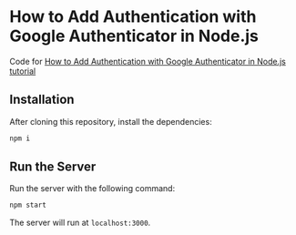 # How to Add Authentication with Google Authenticator in Node.js

Code for [How to Add Authentication with Google Authenticator in Node.js tutorial](https://blog.shahednasser.com/how-to-add-authentication-with-google-authenticator-in-node-js/)

## Installation

After cloning this repository, install the dependencies:

```bash
npm i
```

## Run the Server

Run the server with the following command:

```bash
npm start
```

The server will run at `localhost:3000`.
